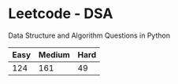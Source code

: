 # Leetcode - DSA

Data Structure and Algorithm Questions in Python

| Easy   |  Medium  | Hard |
|--------|----------|------|
|   124  |    161   |  49  |
